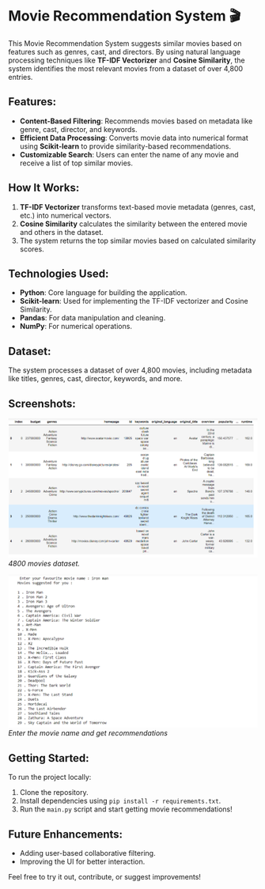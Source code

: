 # Movie Recommendation System 🎬

This Movie Recommendation System suggests similar movies based on features such as genres, cast, and directors. By using natural language processing techniques like **TF-IDF Vectorizer** and **Cosine Similarity**, the system identifies the most relevant movies from a dataset of over 4,800 entries. 

## Features:
- **Content-Based Filtering**: Recommends movies based on metadata like genre, cast, director, and keywords.
- **Efficient Data Processing**: Converts movie data into numerical format using **Scikit-learn** to provide similarity-based recommendations.
- **Customizable Search**: Users can enter the name of any movie and receive a list of top similar movies.

## How It Works:
1. **TF-IDF Vectorizer** transforms text-based movie metadata (genres, cast, etc.) into numerical vectors.
2. **Cosine Similarity** calculates the similarity between the entered movie and others in the dataset.
3. The system returns the top similar movies based on calculated similarity scores.

## Technologies Used:
- **Python**: Core language for building the application.
- **Scikit-learn**: Used for implementing the TF-IDF vectorizer and Cosine Similarity.
- **Pandas**: For data manipulation and cleaning.
- **NumPy**: For numerical operations.
  
## Dataset:
The system processes a dataset of over 4,800 movies, including metadata like titles, genres, cast, director, keywords, and more.

## Screenshots:

![Movie Dataset](1.png)
*4800 movies dataset.*

![Recommendation Output](2.png)
*Enter the movie name and get recommendations*

## Getting Started:
To run the project locally:
1. Clone the repository.
2. Install dependencies using `pip install -r requirements.txt`.
3. Run the `main.py` script and start getting movie recommendations!

## Future Enhancements:
- Adding user-based collaborative filtering.
- Improving the UI for better interaction.

Feel free to try it out, contribute, or suggest improvements!
